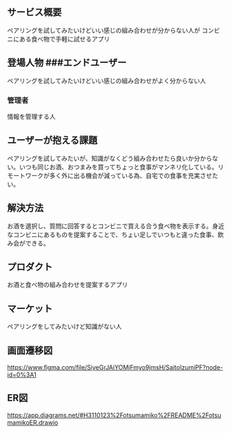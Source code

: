 ## サービス概要

ペアリングを試してみたいけどいい感じの組み合わせが分からない人が コンビニにある食べ物で手軽に試せるアプリ

## 登場人物 ###エンドユーザー

ペアリングを試してみたいけどいい感じの組み合わせがよく分からない人

### 管理者

情報を管理する人

## ユーザーが抱える課題

ペアリングを試してみたいが、知識がなくどう組み合わせたら良いか分からない。いつも同じお酒、おつまみを買ってちょっと食事がマンネリ化している。リモートワークが多く外に出る機会が減っている為、自宅での食事を充実させたい。

## 解決方法

お酒を選択し、質問に回答するとコンビニで買える合う食べ物を表示する。身近なコンビニにあるものを提案することで、ちょい足しでいつもと違った食事、飲み会ができる。

## プロダクト

お酒と食べ物の組み合わせを提案するアプリ

## マーケット

ペアリングをしてみたいけど知識がない人

## 画面遷移図
https://www.figma.com/file/SiyeGrJAiYOMjFmyo9jmsH/SaitoIzumiPF?node-id=0%3A1

## ER図
https://app.diagrams.net/#H3110123%2Fotsumamiko%2FREADME%2FotsumamikoER.drawio
